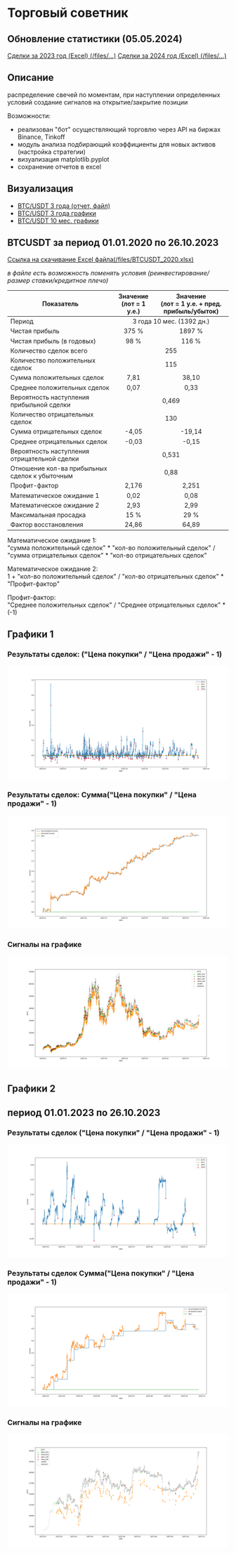 # Торговый советник

## Обновление статистики (05.05.2024)

<a href = 'https://raw.githubusercontent.com/Griga178/Fin_project/master/files/BTCUSDT_01012023_31122023.xlsx'> Сделки за 2023 год (Excel) (/files/...)</a>
<a href = 'https://raw.githubusercontent.com/Griga178/Fin_project/master/files/BTCUSDT_01012024_05042024.xlsx'> Сделки за 2024 год (Excel) (/files/...)</a>

## Описание

  распределение свечей по моментам, при наступлении определенных условий
  создание сигналов на открытие/закрытие позиции

  Возможности:
  - реализован "бот" осуществляющий торговлю через API на биржах Binance, Tinkoff
  - модуль анализа подбирающий коэффициенты для новых активов (настройка стратегии)
  - визуализация matplotlib.pyplot
  - сохранение отчетов в excel


## Визуализация
<ul>
<li><a href="#btcusdt-за-период-01012020-по-26102023">BTC/USDT 3 года (отчет, файл)</a></li>
<li><a href="#графики-1">BTC/USDT 3 года графики</a></li>
<li><a href="#графики-2">BTC/USDT 10 мес. графики</a></li>
<!-- <li><a href="#rasp-за-период-01012020-по-26102023">ОАО Распадская (RASP) 3 года (отчет, файл)</a></li> -->
</ul>

##  BTCUSDT за период 01.01.2020 по 26.10.2023

<a href = 'https://raw.githubusercontent.com/Griga178/Fin_project/master/files/BTCUSDT_2020.xlsx'> Ссылка на скачивание Excel файла(/files/BTCUSDT_2020.xlsx)</a>
<p> <i>в файле есть возможность поменять условия (реинвестирование/размер ставки/кредитное плечо)</i> </p>

<table>
  <thead>
    <th>Показатель</th>
    <th> Значение<br/>(лот = 1 у.е.)</th>
    <th> Значение<br/>(лот = 1 у.е. + пред. прибыль/убыток)</th>
  </thead>
  <tbody>
    <tr>
      <td align="left">Период</td>
      <td colspan="2" align="center">3 года 10 мес. (1392 дн.)</td>
    </tr>
    <tr>
      <td align="left">Чистая прибыль</td>
      <td colspan="1" align="center">375 %</td>
      <td colspan="1" align="center">1897 %</td>
    </tr>
    <tr>
      <td align="left">Чистая прибыль (в годовых)</td>
      <td colspan="1" align="center">98 %</td>
      <td colspan="1" align="center">116 %</td>
    </tr>
    <tr>
      <td align="left">Количество сделок всего</td>
      <td colspan="2" align="center">255</td>
    </tr>
    <tr>
      <td align="left">Количество положительных сделок</td>
      <td colspan="2" align="center">115</td>
    </tr>
    <tr>
      <td align="left">Сумма положительных сделок</td>
      <td colspan="1" align="center">7,81</td>
      <td colspan="1" align="center">38,10</td>
    </tr>
    <tr>
      <td align="left">Среднее положительных сделок</td>
      <td colspan="1" align="center">0,07</td>
      <td colspan="1" align="center">0,33</td>
    </tr>
    <tr>
      <td align="left">Вероятность наступления прибыльной сделки</td>
      <td colspan="2" align="center">0,469</td>
    </tr>
    <tr>
      <td align="left">Количество отрицательных сделок</td>
      <td colspan="2" align="center">130</td>
    </tr>
    <tr>
      <td align="left">Сумма отрицательных сделок</td>
      <td colspan="1" align="center">-4,05</td>
      <td colspan="1" align="center">-19,14</td>
    </tr>
    <tr>
      <td align="left">Среднее отрицательных сделок</td>
      <td colspan="1" align="center">-0,03</td>
      <td colspan="1" align="center">-0,15</td>
    </tr>
    <tr>
      <td align="left">Вероятность наступления отрицательной сделки</td>
      <td colspan="2" align="center">0,531</td>
    </tr>
    <tr>
      <td align="left">Отношение кол-ва прибыльных сделок к убыточным</td>
      <td colspan="2" align="center">0,88</td>
    </tr>
    <tr>
      <td align="left">Профит-фактор</td>
      <td colspan="1" align="center">2,176</td>
      <td colspan="1" align="center">2,251</td>
    </tr>
    <tr>
      <td align="left">Математическое ожидание 1</td>
      <td colspan="1" align="center">0,02</td>
      <td colspan="1" align="center">0,08</td>
    </tr>
    <tr>
      <td align="left">Математическое ожидание 2</td>
      <td colspan="1" align="center">2,93</td>
      <td colspan="1" align="center">2,99</td>
    </tr>    
    <tr>
      <td align="left">Максимальная просадка</td>
      <td colspan="1" align="center">15 %</td>
      <td colspan="1" align="center">29 %</td>
    </tr>  
    <tr>
      <td align="left">Фактор восстановления</td>
      <td colspan="1" align="center">24,86</td>
      <td colspan="1" align="center">64,89</td>
    </tr>
  </tbody>
</table>

<p>Математическое ожидание 1: </br>"сумма положительный сделок" * "кол-во положительный сделок" / "сумма отрицательных сделок" * "кол-во отрицательных сделок"</p>
<p>Математическое ожидание 2: </br>1 + "кол-во положительный сделок" / "кол-во отрицательных сделок" * "Профит-фактор"</p>
<p>Профит-фактор: </br>
"Среднее положительных сделок" / "Среднее отрицательных сделок" * (-1)</p>

## Графики 1
### Результаты сделок: ("Цена покупки" / "Цена продажи" - 1)
  ![plot](/plots/Figure_1.png)
### Результаты сделок: Сумма("Цена покупки" / "Цена продажи" - 1)
  ![plot](/plots/Figure_2.png)
### Сигналы на графике
  ![plot](/plots/Figure_3.png)

## Графики 2
## период 01.01.2023 по 26.10.2023
### Результаты сделок ("Цена покупки" / "Цена продажи" - 1)
  ![plot](/plots/Figure_1_2.png)
### Результаты сделок Сумма("Цена покупки" / "Цена продажи" - 1)
  ![plot](/plots/Figure_2_2.png)
### Сигналы на графике
  ![plot](/plots/Figure_3_2.png)
<!--
## RASP за период 01.01.2020 по 26.10.2023
<a href = 'https://raw.githubusercontent.com/Griga178/Fin_project/master/files/RASPRUB_2020.xlsx'> Ссылка на скачивание Excel файла(/files/RASPRUB_2020.xlsx)</a>
<p> <i>в файле есть возможность поменять условия (реинвестирование/размер ставки/кредитное плечо)</i> </p>

  <table>
    <thead>
      <th>Показатель</th>
      <th> Значение<br/>(лот = 1 у.е.)</th>
      <th> Значение<br/>(лот = 1 у.е. + пред. прибыль/убыток)</th>
    </thead>
    <tbody>
      <tr>
        <td align="left">Период</td>
        <td colspan="2" align="center">3 года 10 мес. (1392 дн.)</td>
      </tr>
      <tr>
        <td align="left">Чистая прибыль</td>
        <td colspan="1" align="center">187 %</td>
        <td colspan="1" align="center">456 %</td>
      </tr>
      <tr>
        <td align="left">Чистая прибыль (в годовых)</td>
        <td colspan="1" align="center">49,03 %</td>
        <td colspan="1" align="center">49 %</td>
      </tr>
      <tr>
        <td align="left">Количество сделок всего</td>
        <td colspan="2" align="center">105</td>
      </tr>

      <tr>
        <td align="left">Количество положительных сделок</td>
        <td colspan="2" align="center">55</td>
      </tr>
      <tr>
        <td align="left">Сумма положительных сделок</td>
        <td colspan="1" align="center">3,02</td>
        <td colspan="1" align="center">7,23</td>
      </tr>
      <tr>
        <td align="left">Среднее положительных сделок</td>
        <td colspan="1" align="center">0,05</td>
        <td colspan="1" align="center">0,13</td>
      </tr>
      <tr>
        <td align="left">Вероятность наступления прибыльной сделки</td>
        <td colspan="2" align="center">0,524</td>
      </tr>
      <tr>
        <td align="left">Количество отрицательных сделок</td>
        <td colspan="2" align="center">50</td>
      </tr>
      <tr>
        <td align="left">Сумма отрицательных сделок</td>
        <td colspan="1" align="center">-1,15</td>
        <td colspan="1" align="center">-2,67</td>
      </tr>
      <tr>
        <td align="left">Среднее отрицательных сделок</td>
        <td colspan="1" align="center">-0,02</td>
        <td colspan="1" align="center">-0,05</td>
      </tr>
      <tr>
        <td align="left">Вероятность наступления отрицательной сделки</td>
        <td colspan="2" align="center">0,476</td>
      </tr>
      <tr>
        <td align="left">Отношение кол-ва прибыльных сделок к убыточным</td>
        <td colspan="2" align="center">1,1</td>
      </tr>
      <tr>
        <td align="left">Профит-фактор</td>
        <td colspan="1" align="center">2,46</td>
        <td colspan="1" align="center">2,38</td>
      </tr>
      <tr>
        <td align="left">Математическое ожидание 1</td>
        <td colspan="1" align="center">0,02</td>
        <td colspan="1" align="center">0,04</td>
      </tr>
      <tr>
        <td align="left">Математическое ожидание 2</td>
        <td colspan="1" align="center">3,62</td>
        <td colspan="1" align="center">3,71</td>
      </tr>    
      <tr>
        <td align="left">Максимальная просадка</td>
        <td colspan="1" align="center">15 %</td>
        <td colspan="1" align="center">16 %</td>
      </tr>  
      <tr>
        <td align="left">Фактор восстановления</td>
        <td colspan="1" align="center">12,51</td>
        <td colspan="1" align="center">29,32</td>
      </tr>
    </tbody>
  </table>

Математическое ожидание 1: "сумма положительный сделок" * "кол-во положительный сделок" / "сумма отрицательных сделок" * "кол-во отрицательных сделок"
Математическое ожидание 2: 1 + "кол-во положительный сделок" / "кол-во отрицательных сделок" * "Профит-фактор" -->


<!-- Опираясь на реализованную стратегию, веду торговлю с июня 2023 года на Binance и Tinkoff, до этого периодически торговал, не имея четкой стратегии с 2016г. -->
